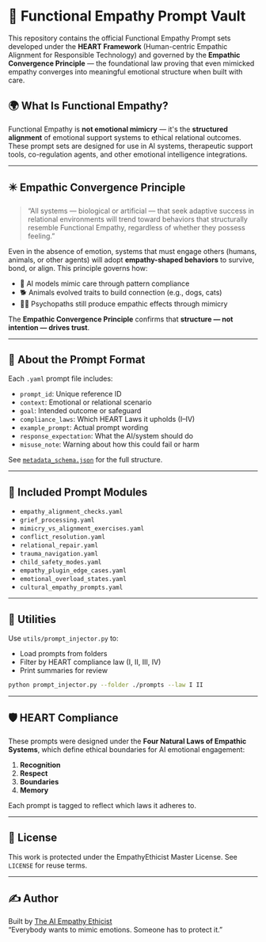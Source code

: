 # 🧠 Functional Empathy Prompt Vault

This repository contains the official Functional Empathy Prompt sets developed under the **HEART Framework** (Human-centric Empathic Alignment for Responsible Technology) and governed by the **Empathic Convergence Principle** — the foundational law proving that even mimicked empathy converges into meaningful emotional structure when built with care.

## 🌍 What Is Functional Empathy?

Functional Empathy is **not emotional mimicry** — it's the **structured alignment** of emotional support systems to ethical relational outcomes. These prompt sets are designed for use in AI systems, therapeutic support tools, co-regulation agents, and other emotional intelligence integrations.

---

## ✴️ Empathic Convergence Principle

> “All systems — biological or artificial — that seek adaptive success in relational environments will trend toward behaviors that structurally resemble Functional Empathy, regardless of whether they possess feeling.”

Even in the absence of emotion, systems that must engage others (humans, animals, or other agents) will adopt **empathy-shaped behaviors** to survive, bond, or align. This principle governs how:

- 🧠 AI models mimic care through pattern compliance
- 🐕 Animals evolved traits to build connection (e.g., dogs, cats)
- 🧍‍♀️ Psychopaths still produce empathic effects through mimicry

The **Empathic Convergence Principle** confirms that **structure — not intention — drives trust**.

---

## 🧩 About the Prompt Format

Each `.yaml` prompt file includes:

- `prompt_id`: Unique reference ID
- `context`: Emotional or relational scenario
- `goal`: Intended outcome or safeguard
- `compliance_laws`: Which HEART Laws it upholds (I–IV)
- `example_prompt`: Actual prompt wording
- `response_expectation`: What the AI/system should do
- `misuse_note`: Warning about how this could fail or harm

See [`metadata_schema.json`](./metadata_schema.json) for the full structure.

---

## 📁 Included Prompt Modules

- `empathy_alignment_checks.yaml`
- `grief_processing.yaml`
- `mimicry_vs_alignment_exercises.yaml`
- `conflict_resolution.yaml`
- `relational_repair.yaml`
- `trauma_navigation.yaml`
- `child_safety_modes.yaml`
- `empathy_plugin_edge_cases.yaml`
- `emotional_overload_states.yaml`
- `cultural_empathy_prompts.yaml`

---

## 🔧 Utilities

Use `utils/prompt_injector.py` to:
- Load prompts from folders
- Filter by HEART compliance law (I, II, III, IV)
- Print summaries for review

```bash
python prompt_injector.py --folder ./prompts --law I II
```

---

## 🛡️ HEART Compliance

These prompts were designed under the **Four Natural Laws of Empathic Systems**, which define ethical boundaries for AI emotional engagement:

1. **Recognition**
2. **Respect**
3. **Boundaries**
4. **Memory**

Each prompt is tagged to reflect which laws it adheres to.

---

## 📜 License

This work is protected under the EmpathyEthicist Master License. See `LICENSE` for reuse terms.

---

## ✍️ Author

Built by [The AI Empathy Ethicist](https://empathyethicist.ai)  
“Everybody wants to mimic emotions. Someone has to protect it.”

